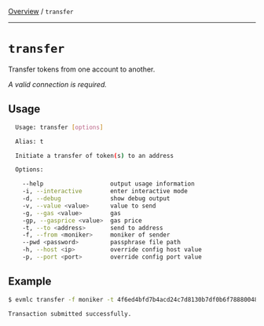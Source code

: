 [Overview](README.md) / `transfer`

---

# `transfer`

Transfer tokens from one account to another.

_*A valid connection is required.*_

## Usage

```bash
  Usage: transfer [options]

  Alias: t

  Initiate a transfer of token(s) to an address

  Options:

    --help                   output usage information
    -i, --interactive        enter interactive mode
    -d, --debug              show debug output
    -v, --value <value>      value to send
    -g, --gas <value>        gas
    -gp, --gasprice <value>  gas price
    -t, --to <address>       send to address
    -f, --from <moniker>     moniker of sender
    --pwd <password>         passphrase file path
    -h, --host <ip>          override config host value
    -p, --port <port>        override config port value
```

## Example

```bash
$ evmlc transfer -f moniker -t 4f6ed4bfd7b4acd24c7d8130b7df0b6f78880048 -v 100 -g 1000000000 -gp 0 --pwd /home/jake/pwd.txt

Transaction submitted successfully.
```
